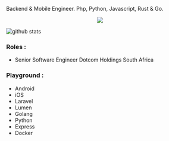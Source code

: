 Backend & Mobile Engineer. Php, Python, Javascript, Rust & Go.

<!-- thropy -->
<a href="https://simphiwehlabisa.github.io">
    <p align="center">
        <img src="https://github-profile-trophy.vercel.app/?username=simphiwehlabisa"/>
    </p>
</a>

![github stats](https://github-readme-stats.vercel.app/api?username=simphiwehlabisa&show_icons=true)

### Roles :
- Senior Software Engineer Dotcom Holdings South Africa

### Playground :
- Android
- iOS
- Laravel
- Lumen
- Golang
- Python
- Express
- Docker
